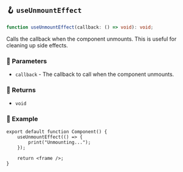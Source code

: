 ## 🪝 `useUnmountEffect`

```ts
function useUnmountEffect(callback: () => void): void;
```

Calls the callback when the component unmounts. This is useful for cleaning up side effects.

### 📕 Parameters

-   `callback` - The callback to call when the component unmounts.

### 📗 Returns

-   `void`

### 📘 Example

```tsx
export default function Component() {
	useUnmountEffect(() => {
		print("Unmounting...");
	});

	return <frame />;
}
```
